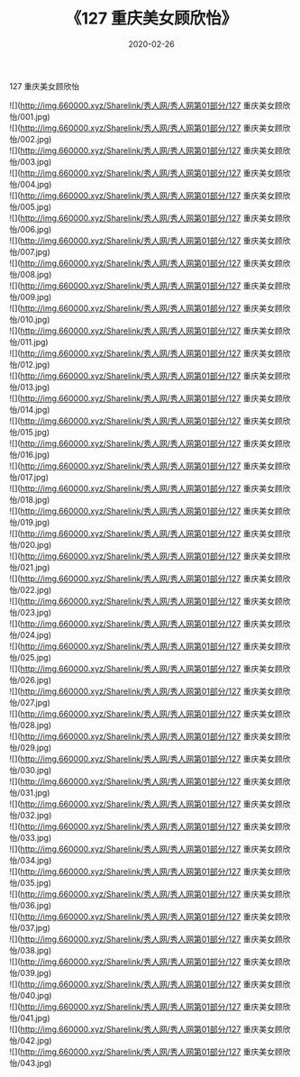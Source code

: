 ﻿---
layout: post
title:  《127 重庆美女顾欣怡》
date:   2020-02-26
img: http://img.660000.xyz/Sharelink/秀人网/秀人网第01部分/127 重庆美女顾欣怡/000.jpg
categories: [美女, 清纯, 唯美]
---

127 重庆美女顾欣怡

  ![](http://img.660000.xyz/Sharelink/秀人网/秀人网第01部分/127 重庆美女顾欣怡/001.jpg) <br> ![](http://img.660000.xyz/Sharelink/秀人网/秀人网第01部分/127 重庆美女顾欣怡/002.jpg) <br> ![](http://img.660000.xyz/Sharelink/秀人网/秀人网第01部分/127 重庆美女顾欣怡/003.jpg) <br> ![](http://img.660000.xyz/Sharelink/秀人网/秀人网第01部分/127 重庆美女顾欣怡/004.jpg) <br> ![](http://img.660000.xyz/Sharelink/秀人网/秀人网第01部分/127 重庆美女顾欣怡/005.jpg) <br> ![](http://img.660000.xyz/Sharelink/秀人网/秀人网第01部分/127 重庆美女顾欣怡/006.jpg) <br> ![](http://img.660000.xyz/Sharelink/秀人网/秀人网第01部分/127 重庆美女顾欣怡/007.jpg) <br> ![](http://img.660000.xyz/Sharelink/秀人网/秀人网第01部分/127 重庆美女顾欣怡/008.jpg) <br> ![](http://img.660000.xyz/Sharelink/秀人网/秀人网第01部分/127 重庆美女顾欣怡/009.jpg) <br> ![](http://img.660000.xyz/Sharelink/秀人网/秀人网第01部分/127 重庆美女顾欣怡/010.jpg) <br> ![](http://img.660000.xyz/Sharelink/秀人网/秀人网第01部分/127 重庆美女顾欣怡/011.jpg) <br> ![](http://img.660000.xyz/Sharelink/秀人网/秀人网第01部分/127 重庆美女顾欣怡/012.jpg) <br> ![](http://img.660000.xyz/Sharelink/秀人网/秀人网第01部分/127 重庆美女顾欣怡/013.jpg) <br> ![](http://img.660000.xyz/Sharelink/秀人网/秀人网第01部分/127 重庆美女顾欣怡/014.jpg) <br> ![](http://img.660000.xyz/Sharelink/秀人网/秀人网第01部分/127 重庆美女顾欣怡/015.jpg) <br> ![](http://img.660000.xyz/Sharelink/秀人网/秀人网第01部分/127 重庆美女顾欣怡/016.jpg) <br> ![](http://img.660000.xyz/Sharelink/秀人网/秀人网第01部分/127 重庆美女顾欣怡/017.jpg) <br> ![](http://img.660000.xyz/Sharelink/秀人网/秀人网第01部分/127 重庆美女顾欣怡/018.jpg) <br> ![](http://img.660000.xyz/Sharelink/秀人网/秀人网第01部分/127 重庆美女顾欣怡/019.jpg) <br> ![](http://img.660000.xyz/Sharelink/秀人网/秀人网第01部分/127 重庆美女顾欣怡/020.jpg) <br> ![](http://img.660000.xyz/Sharelink/秀人网/秀人网第01部分/127 重庆美女顾欣怡/021.jpg) <br> ![](http://img.660000.xyz/Sharelink/秀人网/秀人网第01部分/127 重庆美女顾欣怡/022.jpg) <br> ![](http://img.660000.xyz/Sharelink/秀人网/秀人网第01部分/127 重庆美女顾欣怡/023.jpg) <br> ![](http://img.660000.xyz/Sharelink/秀人网/秀人网第01部分/127 重庆美女顾欣怡/024.jpg) <br> ![](http://img.660000.xyz/Sharelink/秀人网/秀人网第01部分/127 重庆美女顾欣怡/025.jpg) <br> ![](http://img.660000.xyz/Sharelink/秀人网/秀人网第01部分/127 重庆美女顾欣怡/026.jpg) <br> ![](http://img.660000.xyz/Sharelink/秀人网/秀人网第01部分/127 重庆美女顾欣怡/027.jpg) <br> ![](http://img.660000.xyz/Sharelink/秀人网/秀人网第01部分/127 重庆美女顾欣怡/028.jpg) <br> ![](http://img.660000.xyz/Sharelink/秀人网/秀人网第01部分/127 重庆美女顾欣怡/029.jpg) <br> ![](http://img.660000.xyz/Sharelink/秀人网/秀人网第01部分/127 重庆美女顾欣怡/030.jpg) <br> ![](http://img.660000.xyz/Sharelink/秀人网/秀人网第01部分/127 重庆美女顾欣怡/031.jpg) <br> ![](http://img.660000.xyz/Sharelink/秀人网/秀人网第01部分/127 重庆美女顾欣怡/032.jpg) <br> ![](http://img.660000.xyz/Sharelink/秀人网/秀人网第01部分/127 重庆美女顾欣怡/033.jpg) <br> ![](http://img.660000.xyz/Sharelink/秀人网/秀人网第01部分/127 重庆美女顾欣怡/034.jpg) <br> ![](http://img.660000.xyz/Sharelink/秀人网/秀人网第01部分/127 重庆美女顾欣怡/035.jpg) <br> ![](http://img.660000.xyz/Sharelink/秀人网/秀人网第01部分/127 重庆美女顾欣怡/036.jpg) <br> ![](http://img.660000.xyz/Sharelink/秀人网/秀人网第01部分/127 重庆美女顾欣怡/037.jpg) <br> ![](http://img.660000.xyz/Sharelink/秀人网/秀人网第01部分/127 重庆美女顾欣怡/038.jpg) <br> ![](http://img.660000.xyz/Sharelink/秀人网/秀人网第01部分/127 重庆美女顾欣怡/039.jpg) <br> ![](http://img.660000.xyz/Sharelink/秀人网/秀人网第01部分/127 重庆美女顾欣怡/040.jpg) <br> ![](http://img.660000.xyz/Sharelink/秀人网/秀人网第01部分/127 重庆美女顾欣怡/041.jpg) <br> ![](http://img.660000.xyz/Sharelink/秀人网/秀人网第01部分/127 重庆美女顾欣怡/042.jpg) <br> ![](http://img.660000.xyz/Sharelink/秀人网/秀人网第01部分/127 重庆美女顾欣怡/043.jpg) <br>